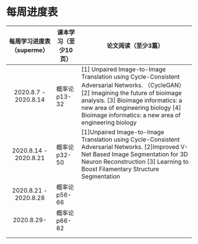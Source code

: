 # 每周进度表

| 每周学习进度表 （superme） | 课本学习（至少10页） | 论文阅读（至少3篇）                                          |
| :------------------------: | -------------------- | ------------------------------------------------------------ |
|    2020.8.7 - 2020.8.14    | 概率论 p13-32        | [1] Unpaired Image-to-Image Translation using Cycle-Consistent Adversarial Networks. （CycleGAN） [2] Imagining the future of bioimage analysis. [3]  Bioimage informatics: a new area of engineering biology [4] Bioimage informatics: a new area of engineering biology |
|   2020.8.14 - 2020.8.21    | 概率论 p32-50        | [1]Unpaired Image-to-Image Translation using Cycle-Consistent Adversarial Networks. [2]Improved V-Net Based Image Segmentation for 3D Neuron Reconstruction [3] Learning to Boost Filamentary Structure Segmentation |
|   2020.8.21 - 2020.8.28    | 概率论 p56-66        |                                                              |
|         2020.8.29-         | 概率论 p66-82        |                                                              |
|                            |                      |                                                              |
|                            |                      |                                                              |

